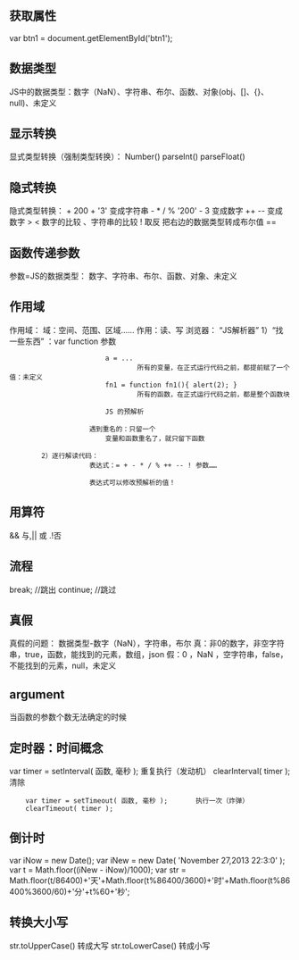 ## 获取属性
var btn1 = document.getElementById('btn1');

## 数据类型
JS中的数据类型：数字（NaN）、字符串、布尔、函数、对象(obj、[]、{}、null)、未定义

## 显示转换
显式类型转换（强制类型转换）：
Number()
parseInt()
parseFloat()

## 隐式转换
隐式类型转换：
	+				200 + '3'		变成字符串
	- * / %				'200' - 3     变成数字
	++ --			变成数字
	> < 		数字的比较 、字符串的比较
	!	取反	把右边的数据类型转成布尔值
	==

## 函数传递参数
参数=JS的数据类型：
		数字、字符串、布尔、函数、对象、未定义

## 作用域
作用域： 域：空间、范围、区域…… 作用：读、写
浏览器：
		“JS解析器”
			1）“找一些东西”	：var  function 参数
			
							a = ...
									所有的变量，在正式运行代码之前，都提前赋了一个值：未定义
							fn1 = function fn1(){ alert(2); }
									所有的函数，在正式运行代码之前，都是整个函数块

							JS 的预解析

						遇到重名的：只留一个
							变量和函数重名了，就只留下函数
									
			2）逐行解读代码：
						表达式：= + - * / % ++ -- ! 参数……
						
						表达式可以修改预解析的值！

## 用算符
&& 与,|| 或  .!否

## 流程
break; //跳出
continue;  //跳过

## 真假
真假的问题： 数据类型-数字（NaN），字符串，布尔
 真：非0的数字，非空字符串，true，函数，能找到的元素，数组，json
 假：0 ，NaN ，空字符串，false，不能找到的元素，null，未定义

 ## argument 
 当函数的参数个数无法确定的时候

 ## 定时器：时间概念
 var timer = setInterval( 函数, 毫秒 );		重复执行（发动机）
		clearInterval( timer );		清除
		
		var timer = setTimeout( 函数, 毫秒 );		执行一次（炸弹）
		clearTimeout( timer );

## 倒计时
var iNow = new Date();
var iNew = new Date( 'November 27,2013 22:3:0' );
var t = Math.floor((iNew - iNow)/1000);
var str = Math.floor(t/86400)+'天'+Math.floor(t%86400/3600)+'时'+Math.floor(t%86400%3600/60)+'分'+t%60+'秒';

## 转换大小写
str.toUpperCase() 转成大写
str.toLowerCase() 转成小写

